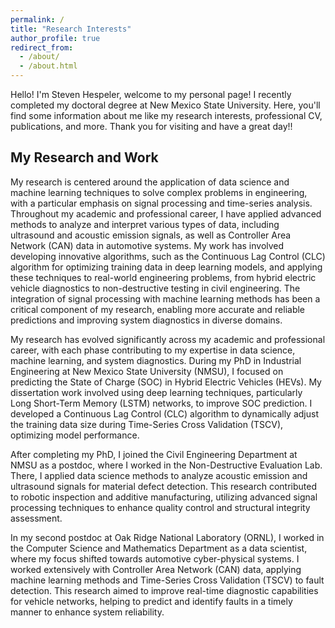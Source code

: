 ```yaml
---
permalink: /
title: "Research Interests"
author_profile: true
redirect_from: 
  - /about/
  - /about.html
---
```



Hello! I'm Steven Hespeler, welcome to my personal page! I recently completed my doctoral degree at New Mexico State University. Here, you'll find some information about me like my research interests, professional CV, publications, and more. Thank you for visiting and have a great day!!

## My Research and Work
My research is centered around the application of data science and machine learning techniques to solve complex problems in engineering, with a particular emphasis on signal processing and time-series analysis. Throughout my academic and professional career, I have applied advanced methods to analyze and interpret various types of data, including ultrasound and acoustic emission signals, as well as Controller Area Network (CAN) data in automotive systems. My work has involved developing innovative algorithms, such as the Continuous Lag Control (CLC) algorithm for optimizing training data in deep learning models, and applying these techniques to real-world engineering problems, from hybrid electric vehicle diagnostics to non-destructive testing in civil engineering. The integration of signal processing with machine learning methods has been a critical component of my research, enabling more accurate and reliable predictions and improving system diagnostics in diverse domains.

My research has evolved significantly across my academic and professional career, with each phase contributing to my expertise in data science, machine learning, and system diagnostics. During my PhD in Industrial Engineering at New Mexico State University (NMSU), I focused on predicting the State of Charge (SOC) in Hybrid Electric Vehicles (HEVs). My dissertation work involved using deep learning techniques, particularly Long Short-Term Memory (LSTM) networks, to improve SOC prediction. I developed a Continuous Lag Control (CLC) algorithm to dynamically adjust the training data size during Time-Series Cross Validation (TSCV), optimizing model performance.

After completing my PhD, I joined the Civil Engineering Department at NMSU as a postdoc, where I worked in the Non-Destructive Evaluation Lab. There, I applied data science methods to analyze acoustic emission and ultrasound signals for material defect detection. This research contributed to robotic inspection and additive manufacturing, utilizing advanced signal processing techniques to enhance quality control and structural integrity assessment.

In my second postdoc at Oak Ridge National Laboratory (ORNL), I worked in the Computer Science and Mathematics Department as a data scientist, where my focus shifted towards automotive cyber-physical systems. I worked extensively with Controller Area Network (CAN) data, applying machine learning methods and Time-Series Cross Validation (TSCV) to fault detection. This research aimed to improve real-time diagnostic capabilities for vehicle networks, helping to predict and identify faults in a timely manner to enhance system reliability.
